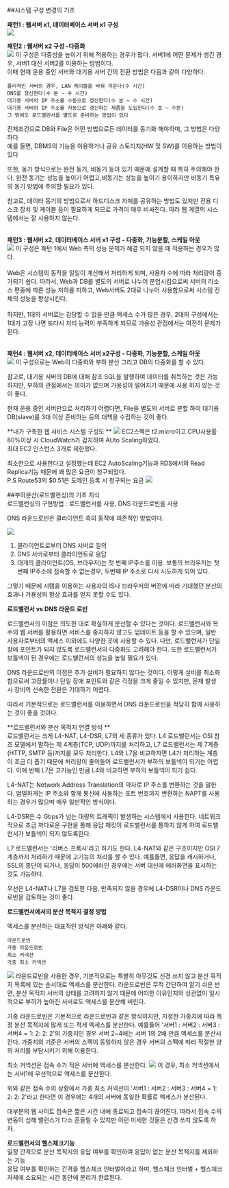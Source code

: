 ##시스템 구성 변경의 기초 

**패턴1 : 웹서버 x1, 데이터베이스 서버 x1 구성** </br>
![](pattern1.PNG)

**패턴2 : 웹서버 x2 구성 -다중화**</br>
![](pattern2.PNG)
이 구성은 다중성을 높이기 위해 적용하는 경우가 많다. 서버1에 어떤 문제가 생긴 경우, 서버1 대신 서버2를 이용하는 방법이다. </br>
이때 현재 운용 중인 서버와 대기용 서버 간의 전환 방법은 다음과 같이 다양하다. </br>
```
물리적인 서버의 경우, LAN 케이블을 바꿔 끼운다(수 시간)
DNS를 갱신한다(수 분 ~ 수 시간)
대기용 서버의 IP 주소를 수동으로 갱신한다(수 분 ~ 수 시간)
대기용 서버의 IP 주소를 자동으로 갱신하는 제품을 도입한다(수 초 ~ 수분)
그 밖에도 로드밸런서를 별도로 준비하는 방법이 있다
```
전제조건으로 DB와 File은 어떤 방법으로든 데이터를 동기화 해야하며, 그 방법은 다양하다 </br>
예를 들면, DBMS의 기능을 이용하거나 공유 스토리지(HW 및 SW)를 이용하는 방법이 있다 </br>

또한, 동기 방식으로는 완전 동기, 비동기 등이 있기 때문에 설계할 때 특히 주의해야 한다. 완전 동기는 성능을 높이기 어렵고,비동기는 성능을 높이기 용이하지만 비동기 특유의 동기 방법에 주의할 필요가 있다.</br>

참고로, 데이터 동기의 방법으로서 하드디스크 자체를 공유하는 방법도 있지만 전용 디스크 장치 및 케이블 등이 필요하게 되므로 가격이 매우 비싸진다. 따라 웹 계열의 시스템에서는 잘 사용하지 않는다. </br></br>

**패턴3 : 웹서버 x2, 데이터베이스 서버 x1 구성 - 다중화, 기능분할, 스케일 아웃**</br>
![](pattern3.PNG)
이 구성은 패턴 1에서 Web 측의 성능 문제가 해결 되지 않을 때 적용하는 경우가 많다.</br></br>
Web은 시스템의 동작을 일일이 계산해서 처리하게 되며, 사용자 수에 따라 처리량이 증가되기 쉽다. 따라서, Web과 DB를 별도의 서버로 나누어 분업시킴으로써 서버의 리소스 편중에 따른 성능 저하를 피하고, Web서버도 2대로 나누어 사용함으로써 시스템 전체의 성능을 향상시킨다. </br></br>
하지만, 1대의 서버로는 감당할 수 없을 만큼 액세스 수가 많은 경우, 2대의 구성에서는 1대가 고장 나면 또다시 처리 능력이 부족하게 되므로 가용성 관점에서는 여전히 문제가 된다.</br></br>

**패턴4 : 웹서버 x2, 데이터베이스 서버 x2구성 - 다중화, 기능분할, 스케일 아웃**</br>
![](pattern4.PNG)
이 구성으로는 Web의 다중화와 부하 분산 그리고 DB의 다중화를 할 수 있다. </br>

참고로, 대기용 서버의 DB에 대해 참조 SQL을 발행하여 데이터를 취득하는 것은 가능하지만, 부하의 관점에서는 의미가 없으며 가용성이 떨어지기 때문에 사용 하지 않는 것이 좋다. 

현재 운용 중인 서버만으로 처리하기 어렵다면, File을 별도의 서버로 분할 하여 대기용DB(slave)를 3대 이상 준비하는 등의 대책을 수립하는 것이 좋다. 

**내가 구축한 웹 서비스 시스템 구성도 **
![](myaws.PNG)
EC2스펙은 t2.micro이고 CPU사용률 80%이상 시 CloudWatch가 감지하여 AUto Scaling하였다.</br>
최대 EC2 인스턴스 3개로 제한했다.

최소한으로 사용한다고 설정했는데 EC2 AutoScaling기능과 RDS에서의 Read Replica기능 때문에 
꽤 많은 요금이 청구되었다. </br>
P.S Route53의 $0.51은 도메인 등록 시 청구되는 요금
![](8월달aws요금.PNG)

##부하분산(로드밸런싱)의 기초 지식  
로드밸런싱의 구현방법 : 로드밸런서를 사용, DNS 라운드로빈을 사용 

DNS 라운드로빈은 클라이언트 측의 동작에 의존적인 방법이다. </br>

![](dns.PNG)
1. 클라이언트로부터 DNS 서버로 질의 
2. DNS 서버로부터 클라이언트로 응답
3. 대개의 클라이언트(OS, 브라우저)는 첫 번째 IP주소를 이용. 보통의 브라우저는 첫 번째 IP주소에 접속할 수 없는경우, 두번째 IP 주소로 다시 시도하게 되어 있다. </br>

그렇기 때문에 시템을 이용하는 사용자의 IS나 브라우저의 버전에 따라 기대했던 분산의 효과나 가용성의 향상 효과를 얻지 못할 수도 있다. 

**로드밸런서 vs DNS 라운드 로빈** </br>

로드밸런서의 이점은 의도한 대로 확실하게 분산할 수 있다는 것이다. 로드밸런서와 복수의 웹 서버를 활용하면 서비스를 중지하지 않고도 업데이트 등을 할 수 있으며, 일반 사용자로부터의 액세스 이외에도 다양한 곳에 사용할 수 있다. 다만, 로드밸런서가 단일 장애 포인트가 되지 않도록 로드밸런서의 다중화도 고려해야 한다. 또한 로드밸런서가 보틀넥이 된 경우에는 로드밸런서의 성능을 높일 필요가 있다. </br>

DNS 라운드로빈의 이점은 추가 설비가 필요하지 않다는 것이다. 이렇게 설비를 최소화함으로써 고장률이나 단일 장애 포인트와 같은 걱정을 크게 줄일 수 있지만, 문제 발생 시 장비의 신속한 전환은 기대하기 어렵다. </br>

따라서 기본적으로는 로드밸런서를 이용하면서 DNS 라운드로빈을 적당히 함께 사용하는 것이 좋을 것이다.</br>

**로드밸런서와 분산 목적지 연결 방식 **</br>
로드밸런서는 크게 L4-NAT, L4-DSR, L7의 세 종류가 있다. L4 로드밸런서는 OSI 참조 모델에서 말하는 제 4계층(TCP, UDP)까지를 처리하고, L7 로드밸런서는 제 7계층(HTTP, SMTP 등)까지를 모두 처리한다. L4와 L7을 비교하자면 L4가 처리하는 계층이 조금 더 좁기 때문에 처리량이 줄어들어 로드밸런서가 부하의 보틀넥이 되기는 어렵다. 이에 반해 L7은 고기능인 만큼 L4와 비교하면 부하의 보틀넥이 되기 쉽다.

L4-NAT는 Network Address Translation의 약자로 IP 주소를 변환하는 것을 말한다. 엄밀하게는 IP 주소와 함께 통신에 사용하는 포트 번호까지 변환하는 NAPT를 사용하는 경우가 많으며 매우 일반적인 방식이다. 

L4-DSR은 수 Gbps가 넘는 대량의 트래픽이 발생하는 시스템에서 사용한다. 네트워크적으로 조금 까다로운 구현을 통해 응답 패킷이 로드밸런서를 통하지 않게 하여 로드밸런서가 보틀넥이 되지 않도록한다.

L7 로드밸런서는 '리버스 프록시'라고 하기도 한다. L4-NAT와 같은 구조이지만 OSI 7계층까지 처리하기 때문에 고기능의 처리를 할 수 있다. 예를들면, 응답을 캐시하거나, SSL의 종단이 되거나, 응답이 500에러인 경우에는 서버 대신에 에러화면을 표시하는 것도 가능하다. 

우선은 L4-NAT나 L7을 검토한 다음, 만족되지 않을 경우에 L4-DSR이나 DNS 라운드로빈을 검토하는 것이 좋다. 

**로드밸런서에서의 분산 목적지 결정 방법**

엑세스를 분산하는 대표적인 방식은 아래와 같다.</br>
```
라운드로빈
가중 라운드로빈
최소 커넥션
가중 최소 커넥션
```
![](로드밸런서.PNG)
라운드로빈을 사용한 경우, 기본적으로는 특별히 아무것도 신경 쓰지 않고 분산 목적지 목록에 있는 순서대로 엑세스를 분산한다. 라운드로빈은 무척 간단하여 알기 쉬운 반면, 분산 목적지 서버의 상태를 고려하지 않기 때문에 어떠한 이유인지와 상관없이 일시적으로 부하가 높아진 서버로도 액세스를 분산해 버린다. 

가중 라운드로빈은 기본적으로 라운드로빈과 같은 방식이지만, 지정한 가중치에 따라 특정 분산 목적지에 많게 또는 적게 엑세스를 분산한다. 예를들어 '서버1 : 서버2 : 서버3 : 서버4 = 1: 2: 2: 2'의 가중치인 경우 서버 2~4에는 서버 1의 2배 만큼 액세스를 분산시킨다. 가중치의 기준은 서버의 스펙이 동일하지 않은 경우 서버의 스펙에 따라 적절한 양의 처리를 부담시키기 위해 이용한다. 

최소 커넥션은 접속 수가 적은 서버에 액세스를 분산한다. 
![](로드밸런서최소커넥션.PNG)
이 경우, 최소 커넥션에서는 서버1에 우선적으로 액세스를 분산한다. 

위와 같은 접속 수의 상황에서 가중 최소 커넥션이 '서버1 : 서버2 : 서버3 : 서버4 = 1: 2: 2: 2'라고 한다면 이 경우에는 4개의 서버에 동일한 확률로 액세스가 분산된다.


대부분의 웹 사이트 접속은 짧은 시간 내에 종료되고 접속이 끊어진다. 따라서 접속 수의 변동이 심해 밸런스가 다소 흔들릴 수 있지만 이런 미세한 것들은 신경 쓰지 않도록 하자. 

**로드밸런서의 헬스체크기능**</br>
일정 간격으로 분산 목적지의 응답 여부를 확인하여 응답이 없는 분산 목적지를 제외하는 기능</br>
응답 여부를 확인하는 간격을 헬스체크 인터벌이라고 하며, 헬스체크 인터벌 + 헬스체크 자체에 소요되는 시간 동안에 분리가 완료된다. 